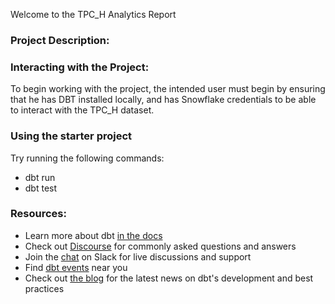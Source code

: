 Welcome to the TPC_H Analytics Report

### Project Description:


### Interacting with the Project:

To begin working with the project, the intended user must begin by ensuring that he has DBT installed locally, and has Snowflake credentials to be able to interact with the TPC_H dataset.

### Using the starter project

Try running the following commands:

- dbt run
- dbt test

### Resources:

- Learn more about dbt [in the docs](https://docs.getdbt.com/docs/introduction)
- Check out [Discourse](https://discourse.getdbt.com/) for commonly asked questions and answers
- Join the [chat](https://community.getdbt.com/) on Slack for live discussions and support
- Find [dbt events](https://events.getdbt.com) near you
- Check out [the blog](https://blog.getdbt.com/) for the latest news on dbt's development and best practices
